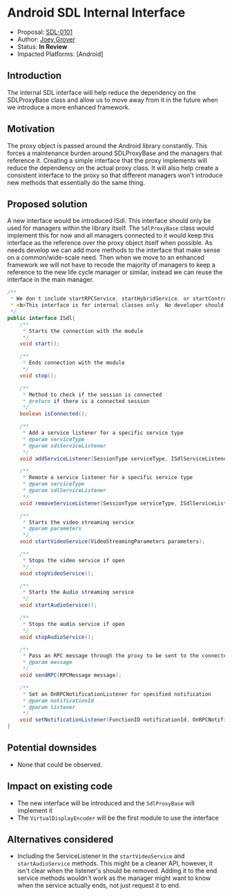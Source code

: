 # Android SDL Internal Interface

* Proposal: [SDL-0101](0101-android_internal_interface.md)
* Author: [Joey Grover](https://github.com/joeygrover)
* Status: **In Review**
* Impacted Platforms: [Android]

## Introduction
The internal SDL interface will help reduce the dependency on the SDLProxyBase class and allow us to move away from it in the future when we introduce a more enhanced framework.

## Motivation
The proxy object is passed around the Android library constantly. This forces a maintenance burden around SDLProxyBase and the managers that reference it. Creating a simple interface that the proxy implements will reduce the dependency on the actual proxy class. It will also help create a consistent interface to the proxy so that different managers won't introduce new methods that essentially do the same thing.

## Proposed solution
A new interface would be introduced ISdl. This interface should only be used for managers within the library itself. The `SdlProxyBase` class would implement this for now and all managers connected to it would keep this interface as the reference over the proxy object itself when possible. As needs develop we can add more methods to the interface that make sense on a common/wide-scale need. Then when we move to an enhanced framework we will not have to recode the majority of managers to keep a reference to the new life cycle manager or similar, instead we can reuse the interface in the main manager.

```java
/**
 * We don't include startRPCService, startHybridService, or startControlService as they are inherently started.
 * <b>This interface is for internal classes only. No developer should be using this interface directly as breaking changes may occur.</b>
 */
public interface ISdl{
    /**
     * Starts the connection with the module
     */
    void start();

    /**
     * Ends connection with the module
     */
    void stop();

    /**
     * Method to check if the session is connected
     * @return if there is a connected session
     */
    boolean isConnected();

    /**
     * Add a service listener for a specific service type
     * @param serviceType
     * @param sdlServiceListener
     */
    void addServiceListener(SessionType serviceType, ISdlServiceListener sdlServiceListener);

    /**
     * Remote a service listener for a specific service type
     * @param serviceType
     * @param sdlServiceListener
     */
    void removeServiceListener(SessionType serviceType, ISdlServiceListener sdlServiceListener);

    /**
     * Starts the video streaming service
     * @param parameters
     */
    void startVideoService(VideoStreamingParameters parameters);

    /**
     * Stops the video service if open
     */
    void stopVideoService();

    /**
     * Starts the Audio streaming service
     */
    void startAudioService();

    /**
     * Stops the audio service if open
     */
    void stopAudioService();

    /**
     * Pass an RPC message through the proxy to be sent to the connected module
     * @param message
     */
    void sendRPC(RPCMessage message);

    /**
     * Set an OnRPCNotificationListener for specified notification
     * @param notificationId
     * @param listener
     */
    void setNotificationListener(FunctionID notificationId, OnRPCNotificationListener listener);
}


```

## Potential downsides
- None that could be observed.

## Impact on existing code
- The new interface will be introduced and the `SdlProxyBase` will implement it
- The `VirtualDisplayEncoder` will be the first module to use the interface

## Alternatives considered
- Including the ServiceListener in the `startVideoService` and `startAudioService` methods. This might be a cleaner API, however, it isn't clear when the listener's should be removed. Adding it to the end service methods wouldn't work as the manager might want to know when the service actually ends, not just request it to end.

